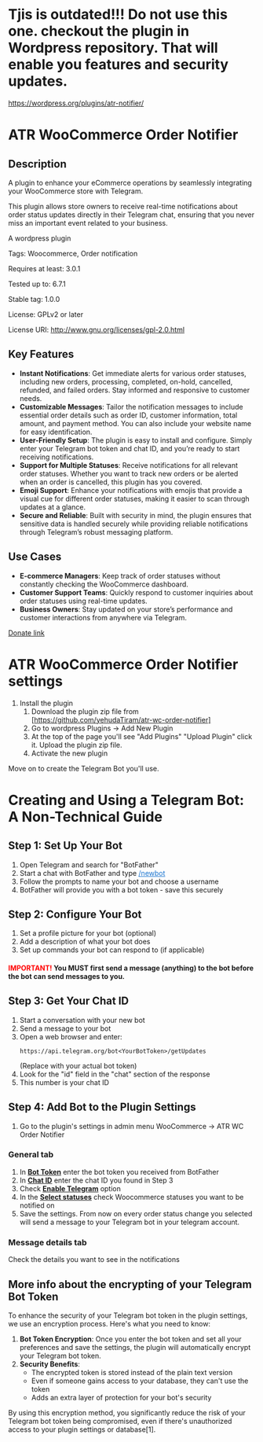 # Tjis is outdated!!! Do not use this one. checkout the plugin in Wordpress repository. That will enable you features and security updates.

https://wordpress.org/plugins/atr-notifier/

# ATR WooCommerce Order Notifier
## Description
A plugin to enhance your eCommerce operations by seamlessly integrating your WooCommerce store with Telegram. 

This plugin allows store owners to receive real-time notifications about order status updates directly in their Telegram chat, ensuring that you never miss an important event related to your business.

A wordpress plugin

Tags: Woocommerce, Order notification

Requires at least: 3.0.1

Tested up to: 6.7.1

Stable tag: 1.0.0

License: GPLv2 or later

License URI: http://www.gnu.org/licenses/gpl-2.0.html
## Key Features
- **Instant Notifications**: Get immediate alerts for various order statuses, including new orders, processing, completed, on-hold, cancelled, refunded, and failed orders. Stay informed and responsive to customer needs.
- **Customizable Messages**: Tailor the notification messages to include essential order details such as order ID, customer information, total amount, and payment method. You can also include your website name for easy identification.
- **User-Friendly Setup**: The plugin is easy to install and configure. Simply enter your Telegram bot token and chat ID, and you’re ready to start receiving notifications.
- **Support for Multiple Statuses**: Receive notifications for all relevant order statuses. Whether you want to track new orders or be alerted when an order is cancelled, this plugin has you covered.
- **Emoji Support**: Enhance your notifications with emojis that provide a visual cue for different order statuses, making it easier to scan through updates at a glance.
- **Secure and Reliable**: Built with security in mind, the plugin ensures that sensitive data is handled securely while providing reliable notifications through Telegram’s robust messaging platform.
## Use Cases
- **E-commerce Managers**: Keep track of order statuses without constantly checking the WooCommerce dashboard.
- **Customer Support Teams**: Quickly respond to customer inquiries about order statuses using real-time updates.
- **Business Owners**: Stay updated on your store’s performance and customer interactions from anywhere via Telegram.

[Donate link](https://www.paypal.com/cgi-bin/webscr?cmd=_s-xclick&hosted_button_id=T6VTA75GTS3YA)

# ATR WooCommerce Order Notifier settings
1. Install the plugin
   1. Download the plugin zip file from [https://github.com/yehudaTiram/atr-wc-order-notifier]
   2. Go to wordpress Plugins -> Add New Plugin
   3. At the top of the page you'll see "Add Plugins" "Upload Plugin" click it. Upload the plugin zip file.
   4. Activate the new plugin

Move on to create the Telegram Bot you'll use.
# Creating and Using a Telegram Bot: A Non-Technical Guide

## Step 1: Set Up Your Bot

1. Open Telegram and search for "BotFather"
2. Start a chat with BotFather and type <span style="color:#1b75d0"><ins>/newbot</ins></span>
3. Follow the prompts to name your bot and choose a username
4. BotFather will provide you with a bot token - save this securely

## Step 2: Configure Your Bot

1. Set a profile picture for your bot (optional)
2. Add a description of what your bot does
3. Set up commands your bot can respond to (if applicable)
   
#### <span style="color:red">IMPORTANT!</span> You MUST first send a message (anything) to the bot before the bot can send messages to you.

## Step 3: Get Your Chat ID

1. Start a conversation with your new bot
2. Send a message to your bot
3. Open a web browser and enter:
   ```
   https://api.telegram.org/bot<YourBotToken>/getUpdates
   ```
   (Replace <YourBotToken> with your actual bot token)
4. Look for the "id" field in the "chat" section of the response
5. This number is your chat ID

## Step 4: Add Bot to the Plugin Settings
1. Go to the plugin's settings in admin menu WooCommerce -> ATR WC Order Notifier
### General tab
1. In <ins>**Bot Token**</ins> enter the bot token you received from BotFather
2. In <ins>**Chat ID**</ins> enter the chat ID you found in Step 3
3. Check <ins>**Enable Telegram**</ins> option
4. In the <ins>**Select statuses**</ins> check Woocommerce statuses you want to be notified on
5. Save the settings. From now on every order status change you selected will send a message to your Telegram bot in your telegram account.
### Message details tab
Check the details you want to see in the notifications


## More info about the encrypting of your Telegram Bot Token

To enhance the security of your Telegram bot token in the plugin settings, we use an encryption process. Here's what you need to know:
1. **Bot Token Encryption**: Once you enter the bot token and set all your preferences and save the settings, the plugin will automatically encrypt your Telegram bot token.
2. **Security Benefits**:
   - The encrypted token is stored instead of the plain text version
   - Even if someone gains access to your database, they can't use the token
   - Adds an extra layer of protection for your bot's security

By using this encryption method, you significantly reduce the risk of your Telegram bot token being compromised, even if there's unauthorized access to your plugin settings or database[1].
